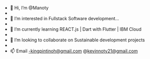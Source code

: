 - 👋 Hi, I’m @Manoty
- 
- 👀 I’m interested in Fullstack Software development...
- 
- 🌱 I’m currently learning REACT.js | Dart with Flutter | IBM Cloud
- 
- 💞️ I’m looking to collaborate on Sustainable development projects
- 
- 📫 Email -kingpintinoh@gmail.com
@kevinnoty21@gmail.com

<!---
Manoty/Manoty is a ✨ special ✨ repository because its `README.md` (this file) appears on your GitHub profile.
You can click the Preview link to take a look at your changes.
--->
